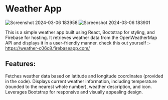 # Weather App
![Screenshot 2024-03-06 183958](https://github.com/VimukthiniAttanayaka/weather-app-react/assets/73266263/f695786a-f3a1-49d8-a962-30b288042c71)
![Screenshot 2024-03-06 183901](https://github.com/VimukthiniAttanayaka/weather-app-react/assets/73266263/89194f1c-6b69-436e-9aba-56e201f6bce1)

This is a simple weather app built using React, Bootstrap for styling, and Firebase for hosting. It retrieves weather data from the OpenWeatherMap API and displays it in a user-friendly manner.
check this out yourself :- https://weather-c06c8.firebaseapp.com/
## Features:

Fetches weather data based on latitude and longitude coordinates (provided in the code).
Displays current weather information, including temperature (rounded to the nearest whole number), weather description, and icon.
Leverages Bootstrap for responsive and visually appealing design.
